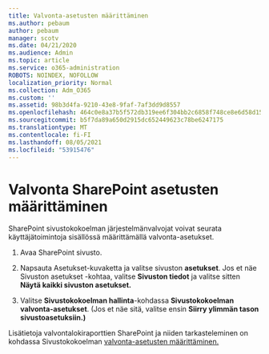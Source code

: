```yaml
---
title: Valvonta-asetusten määrittäminen
ms.author: pebaum
author: pebaum
manager: scotv
ms.date: 04/21/2020
ms.audience: Admin
ms.topic: article
ms.service: o365-administration
ROBOTS: NOINDEX, NOFOLLOW
localization_priority: Normal
ms.collection: Adm_O365
ms.custom: ''
ms.assetid: 98b3d4fa-9210-43e8-9faf-7af3dd9d8557
ms.openlocfilehash: 464c0e8a37b5f572db319ee6f304bb2c6858f748ce8e6d58d155e458ce8517a1
ms.sourcegitcommit: b5f7da89a650d2915dc652449623c78be6247175
ms.translationtype: MT
ms.contentlocale: fi-FI
ms.lasthandoff: 08/05/2021
ms.locfileid: "53915476"
---
```

# <a name="configure-sharepoint-audit-settings"></a>Valvonta SharePoint asetusten määrittäminen

SharePoint sivustokokoelman järjestelmänvalvojat voivat seurata käyttäjätoimintoja sisällössä määrittämällä valvonta-asetukset.
  
1. Avaa SharePoint sivusto.
    
2. Napsauta Asetukset-kuvaketta ja valitse sivuston **asetukset**. Jos et näe Sivuston asetukset -kohtaa, valitse **Sivuston tiedot** ja valitse sitten **Näytä kaikki sivuston asetukset.**
    
3. Valitse **Sivustokokoelman hallinta**-kohdassa **Sivustokokoelman valvonta-asetukset**. (Jos et näe sitä, valitse ensin **Siirry ylimmän tason sivustoasetuksiin.)** 
    
Lisätietoja valvontalokiraporttien SharePoint ja niiden tarkasteleminen on kohdassa Sivustokokoelman [valvonta-asetusten määrittäminen.](https://go.microsoft.com/fwlink/?linkid=404050)
  

